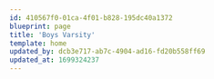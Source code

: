 ```yaml
---
id: 410567f0-01ca-4f01-b828-195dc40a1372
blueprint: page
title: 'Boys Varsity'
template: home
updated_by: dcb3e717-ab7c-4904-ad16-fd20b558ff69
updated_at: 1699324237
---
```

